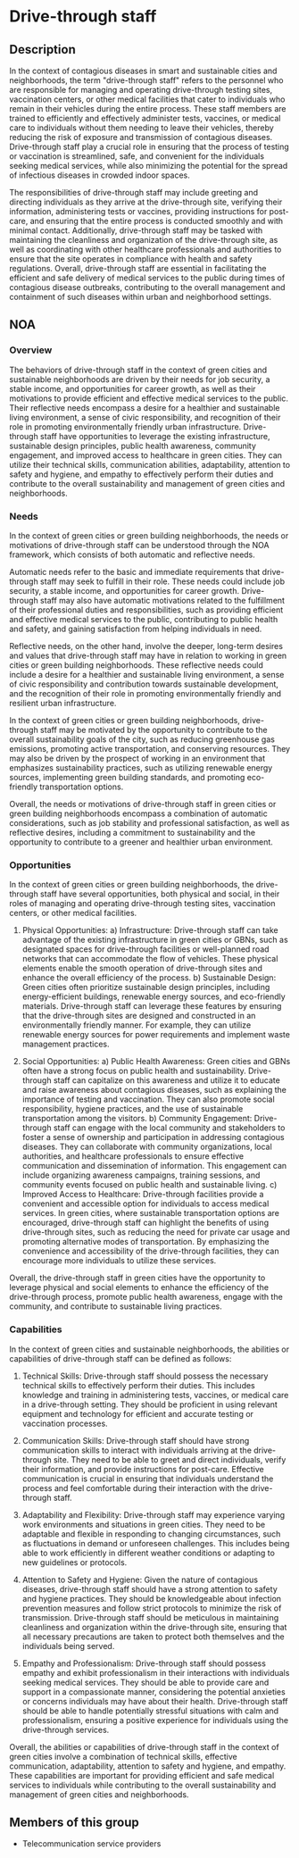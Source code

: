 # Drive-through staff

## Description

In the context of contagious diseases in smart and sustainable cities and neighborhoods, the term "drive-through staff" refers to the personnel who are responsible for managing and operating drive-through testing sites, vaccination centers, or other medical facilities that cater to individuals who remain in their vehicles during the entire process. These staff members are trained to efficiently and effectively administer tests, vaccines, or medical care to individuals without them needing to leave their vehicles, thereby reducing the risk of exposure and transmission of contagious diseases. Drive-through staff play a crucial role in ensuring that the process of testing or vaccination is streamlined, safe, and convenient for the individuals seeking medical services, while also minimizing the potential for the spread of infectious diseases in crowded indoor spaces.

The responsibilities of drive-through staff may include greeting and directing individuals as they arrive at the drive-through site, verifying their information, administering tests or vaccines, providing instructions for post-care, and ensuring that the entire process is conducted smoothly and with minimal contact. Additionally, drive-through staff may be tasked with maintaining the cleanliness and organization of the drive-through site, as well as coordinating with other healthcare professionals and authorities to ensure that the site operates in compliance with health and safety regulations. Overall, drive-through staff are essential in facilitating the efficient and safe delivery of medical services to the public during times of contagious disease outbreaks, contributing to the overall management and containment of such diseases within urban and neighborhood settings.

## NOA

### Overview

The behaviors of drive-through staff in the context of green cities and sustainable neighborhoods are driven by their needs for job security, a stable income, and opportunities for career growth, as well as their motivations to provide efficient and effective medical services to the public. Their reflective needs encompass a desire for a healthier and sustainable living environment, a sense of civic responsibility, and recognition of their role in promoting environmentally friendly urban infrastructure. Drive-through staff have opportunities to leverage the existing infrastructure, sustainable design principles, public health awareness, community engagement, and improved access to healthcare in green cities. They can utilize their technical skills, communication abilities, adaptability, attention to safety and hygiene, and empathy to effectively perform their duties and contribute to the overall sustainability and management of green cities and neighborhoods.

### Needs

In the context of green cities or green building neighborhoods, the needs or motivations of drive-through staff can be understood through the NOA framework, which consists of both automatic and reflective needs. 

Automatic needs refer to the basic and immediate requirements that drive-through staff may seek to fulfill in their role. These needs could include job security, a stable income, and opportunities for career growth. Drive-through staff may also have automatic motivations related to the fulfillment of their professional duties and responsibilities, such as providing efficient and effective medical services to the public, contributing to public health and safety, and gaining satisfaction from helping individuals in need.

Reflective needs, on the other hand, involve the deeper, long-term desires and values that drive-through staff may have in relation to working in green cities or green building neighborhoods. These reflective needs could include a desire for a healthier and sustainable living environment, a sense of civic responsibility and contribution towards sustainable development, and the recognition of their role in promoting environmentally friendly and resilient urban infrastructure.

In the context of green cities or green building neighborhoods, drive-through staff may be motivated by the opportunity to contribute to the overall sustainability goals of the city, such as reducing greenhouse gas emissions, promoting active transportation, and conserving resources. They may also be driven by the prospect of working in an environment that emphasizes sustainability practices, such as utilizing renewable energy sources, implementing green building standards, and promoting eco-friendly transportation options.

Overall, the needs or motivations of drive-through staff in green cities or green building neighborhoods encompass a combination of automatic considerations, such as job stability and professional satisfaction, as well as reflective desires, including a commitment to sustainability and the opportunity to contribute to a greener and healthier urban environment.

### Opportunities

In the context of green cities or green building neighborhoods, the drive-through staff have several opportunities, both physical and social, in their roles of managing and operating drive-through testing sites, vaccination centers, or other medical facilities. 

1. Physical Opportunities: 
a) Infrastructure: Drive-through staff can take advantage of the existing infrastructure in green cities or GBNs, such as designated spaces for drive-through facilities or well-planned road networks that can accommodate the flow of vehicles. These physical elements enable the smooth operation of drive-through sites and enhance the overall efficiency of the process.
b) Sustainable Design: Green cities often prioritize sustainable design principles, including energy-efficient buildings, renewable energy sources, and eco-friendly materials. Drive-through staff can leverage these features by ensuring that the drive-through sites are designed and constructed in an environmentally friendly manner. For example, they can utilize renewable energy sources for power requirements and implement waste management practices.

2. Social Opportunities: 
a) Public Health Awareness: Green cities and GBNs often have a strong focus on public health and sustainability. Drive-through staff can capitalize on this awareness and utilize it to educate and raise awareness about contagious diseases, such as explaining the importance of testing and vaccination. They can also promote social responsibility, hygiene practices, and the use of sustainable transportation among the visitors.
b) Community Engagement: Drive-through staff can engage with the local community and stakeholders to foster a sense of ownership and participation in addressing contagious diseases. They can collaborate with community organizations, local authorities, and healthcare professionals to ensure effective communication and dissemination of information. This engagement can include organizing awareness campaigns, training sessions, and community events focused on public health and sustainable living.
c) Improved Access to Healthcare: Drive-through facilities provide a convenient and accessible option for individuals to access medical services. In green cities, where sustainable transportation options are encouraged, drive-through staff can highlight the benefits of using drive-through sites, such as reducing the need for private car usage and promoting alternative modes of transportation. By emphasizing the convenience and accessibility of the drive-through facilities, they can encourage more individuals to utilize these services.

Overall, the drive-through staff in green cities have the opportunity to leverage physical and social elements to enhance the efficiency of the drive-through process, promote public health awareness, engage with the community, and contribute to sustainable living practices.

### Capabilities

In the context of green cities and sustainable neighborhoods, the abilities or capabilities of drive-through staff can be defined as follows:

1. Technical Skills: Drive-through staff should possess the necessary technical skills to effectively perform their duties. This includes knowledge and training in administering tests, vaccines, or medical care in a drive-through setting. They should be proficient in using relevant equipment and technology for efficient and accurate testing or vaccination processes.

2. Communication Skills: Drive-through staff should have strong communication skills to interact with individuals arriving at the drive-through site. They need to be able to greet and direct individuals, verify their information, and provide instructions for post-care. Effective communication is crucial in ensuring that individuals understand the process and feel comfortable during their interaction with the drive-through staff.

3. Adaptability and Flexibility: Drive-through staff may experience varying work environments and situations in green cities. They need to be adaptable and flexible in responding to changing circumstances, such as fluctuations in demand or unforeseen challenges. This includes being able to work efficiently in different weather conditions or adapting to new guidelines or protocols.

4. Attention to Safety and Hygiene: Given the nature of contagious diseases, drive-through staff should have a strong attention to safety and hygiene practices. They should be knowledgeable about infection prevention measures and follow strict protocols to minimize the risk of transmission. Drive-through staff should be meticulous in maintaining cleanliness and organization within the drive-through site, ensuring that all necessary precautions are taken to protect both themselves and the individuals being served.

5. Empathy and Professionalism: Drive-through staff should possess empathy and exhibit professionalism in their interactions with individuals seeking medical services. They should be able to provide care and support in a compassionate manner, considering the potential anxieties or concerns individuals may have about their health. Drive-through staff should be able to handle potentially stressful situations with calm and professionalism, ensuring a positive experience for individuals using the drive-through services.

Overall, the abilities or capabilities of drive-through staff in the context of green cities involve a combination of technical skills, effective communication, adaptability, attention to safety and hygiene, and empathy. These capabilities are important for providing efficient and safe medical services to individuals while contributing to the overall sustainability and management of green cities and neighborhoods.

## Members of this group

* Telecommunication service providers